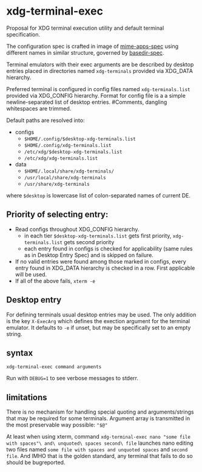 # xdg-terminal-exec
Proposal for XDG terminal execution utility and default terminal specification.

The configuration spec is crafted in image of [mime-apps-spec](https://specifications.freedesktop.org/mime-apps-spec/latest/ar01s02.html) using different names in similar structure, governed by [basedir-spec](https://standards.freedesktop.org/basedir-spec/basedir-spec-latest.html).

Terminal emulators with their exec arguments are be described by desktop entries placed in directories named `xdg-terminals` provided via XDG_DATA hierarchy.

Preferred terminal is configured in config files named `xdg-terminals.list` provided via XDG_CONFIG hierarchy.
Format for config file is a a simple newline-separated list of desktop entries. #Comments, dangling whitespaces are trimmed.

Default paths are resolved into:

- configs
  - `$HOME/.config/$desktop-xdg-terminals.list`
  - `$HOME/.config/xdg-terminals.list`
  - `/etc/xdg/$desktop-xdg-terminals.list`
  - `/etc/xdg/xdg-terminals.list`
- data
  - `$HOME/.local/share/xdg-terminals/`
  - `/usr/local/share/xdg-terminals`
  - `/usr/share/xdg-terminals`

where `$desktop` is lowercase list of colon-separated names of current DE.

## Priority of selecting entry:
  - Read configs throughout XDG_CONFIG hierarchy.
    - in each tier `$desktop-xdg-terminals.list` gets first priority, `xdg-terminals.list` gets second priority
    - each entry found in configs is checked for applicability (same rules as in Desktop Entry Spec) and is skipped on failure.
  - If no valid entries were found among those marked in configs, every entry found in XDG_DATA hierarchy is checked in a row. First applicable will be used.
  - If all of the above fails, `xterm -e`

## Desktop entry
For defining terminals usual desktop entries may be used. The only addition is the key `X-ExecArg` which defines the exection argument for the terminal emulator. It defaults to `-e` if unset, but may be specifically set to an empty string.

## syntax
```
xdg-terminal-exec command arguments
```
Run with `DEBUG=1` to see verbose messages to stderr.

## limitations
There is no mechanism for handling special quoting and arguments/strings that may be required for some terminals. Argument array is transmitted in the most preservable way possible: `"$@"`

At least when using xterm, command `xdg-terminal-exec nano "some file with spaces"\ and\ unquoted\ spaces second\ file` launches nano editing two files named `some file with spaces and unquoted spaces` and `second file`. And IMHO that is the golden standard, any terminal that fails to do so should be bugreported.
